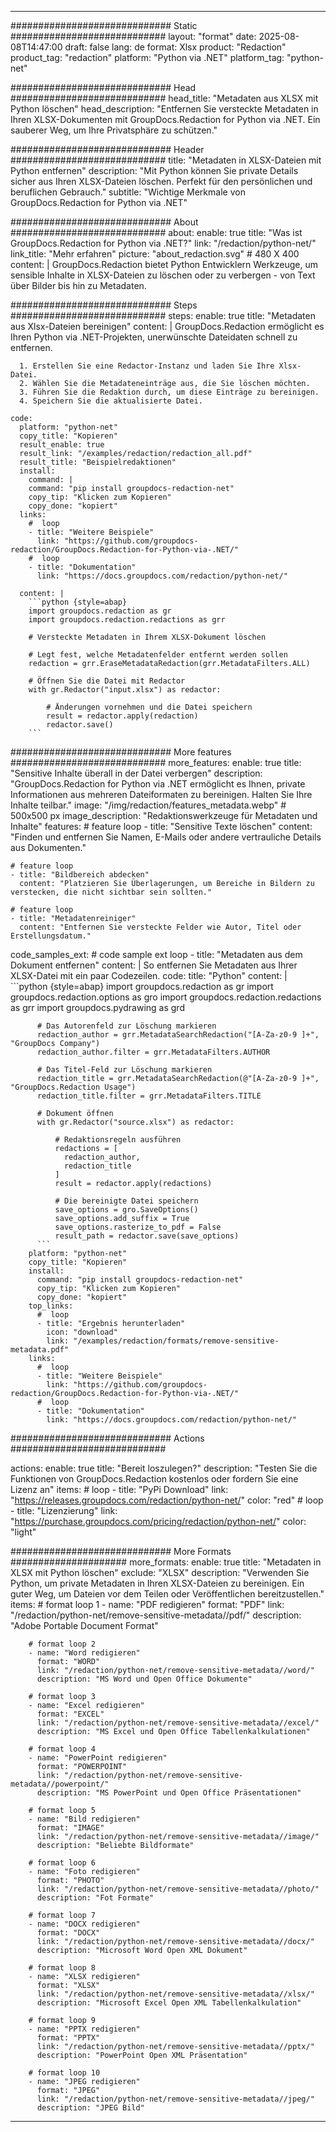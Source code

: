 
---
############################# Static ############################
layout: "format"
date:  2025-08-08T14:47:00
draft: false
lang: de
format: Xlsx
product: "Redaction"
product_tag: "redaction"
platform: "Python via .NET"
platform_tag: "python-net"

############################# Head ############################
head_title: "Metadaten aus XLSX mit Python löschen"
head_description: "Entfernen Sie versteckte Metadaten in Ihren XLSX-Dokumenten mit GroupDocs.Redaction for Python via .NET. Ein sauberer Weg, um Ihre Privatsphäre zu schützen."

############################# Header ############################
title: "Metadaten in XLSX-Dateien mit Python entfernen" 
description: "Mit Python können Sie private Details sicher aus Ihren XLSX-Dateien löschen. Perfekt für den persönlichen und beruflichen Gebrauch."
subtitle: "Wichtige Merkmale von GroupDocs.Redaction for Python via .NET" 

############################# About ############################
about:
    enable: true
    title: "Was ist GroupDocs.Redaction for Python via .NET?"
    link: "/redaction/python-net/"
    link_title: "Mehr erfahren"
    picture: "about_redaction.svg" # 480 X 400
    content: |
       GroupDocs.Redaction bietet Python Entwicklern Werkzeuge, um sensible Inhalte in XLSX-Dateien zu löschen oder zu verbergen - von Text über Bilder bis hin zu Metadaten.

############################# Steps ############################
steps:
    enable: true
    title: "Metadaten aus Xlsx-Dateien bereinigen"
    content: |
      GroupDocs.Redaction ermöglicht es Ihren Python via .NET-Projekten, unerwünschte Dateidaten schnell zu entfernen.
      
      1. Erstellen Sie eine Redactor-Instanz und laden Sie Ihre Xlsx-Datei.
      2. Wählen Sie die Metadateneinträge aus, die Sie löschen möchten.
      3. Führen Sie die Redaktion durch, um diese Einträge zu bereinigen.
      4. Speichern Sie die aktualisierte Datei.
   
    code:
      platform: "python-net"
      copy_title: "Kopieren"
      result_enable: true
      result_link: "/examples/redaction/redaction_all.pdf"
      result_title: "Beispielredaktionen"
      install:
        command: |
        command: "pip install groupdocs-redaction-net"
        copy_tip: "Klicken zum Kopieren"
        copy_done: "kopiert"
      links:
        #  loop
        - title: "Weitere Beispiele"
          link: "https://github.com/groupdocs-redaction/GroupDocs.Redaction-for-Python-via-.NET/"
        #  loop
        - title: "Dokumentation"
          link: "https://docs.groupdocs.com/redaction/python-net/"
          
      content: |
        ```python {style=abap}
        import groupdocs.redaction as gr
        import groupdocs.redaction.redactions as grr

        # Versteckte Metadaten in Ihrem XLSX-Dokument löschen

        # Legt fest, welche Metadatenfelder entfernt werden sollen
        redaction = grr.EraseMetadataRedaction(grr.MetadataFilters.ALL)

        # Öffnen Sie die Datei mit Redactor
        with gr.Redactor("input.xlsx") as redactor:

            # Änderungen vornehmen und die Datei speichern
            result = redactor.apply(redaction)
            redactor.save()
        ```            


############################# More features ############################
more_features:
  enable: true
  title: "Sensitive Inhalte überall in der Datei verbergen"
  description: "GroupDocs.Redaction for Python via .NET ermöglicht es Ihnen, private Informationen aus mehreren Dateiformaten zu bereinigen. Halten Sie Ihre Inhalte teilbar."
  image: "/img/redaction/features_metadata.webp" # 500x500 px
  image_description: "Redaktionswerkzeuge für Metadaten und Inhalte"
  features:
    # feature loop
    - title: "Sensitive Texte löschen"
      content: "Finden und entfernen Sie Namen, E-Mails oder andere vertrauliche Details aus Dokumenten."

    # feature loop
    - title: "Bildbereich abdecken"
      content: "Platzieren Sie Überlagerungen, um Bereiche in Bildern zu verstecken, die nicht sichtbar sein sollten."

    # feature loop
    - title: "Metadatenreiniger"
      content: "Entfernen Sie versteckte Felder wie Autor, Titel oder Erstellungsdatum."
      
  code_samples_ext:
    # code sample ext loop
    - title: "Metadaten aus dem Dokument entfernen"
      content: |
        So entfernen Sie Metadaten aus Ihrer XLSX-Datei mit ein paar Codezeilen.
      code:
        title: "Python"
        content: |
          ```python {style=abap}
          import groupdocs.redaction as gr
          import groupdocs.redaction.options as gro
          import groupdocs.redaction.redactions as grr
          import groupdocs.pydrawing as grd

          # Das Autorenfeld zur Löschung markieren
          redaction_author = grr.MetadataSearchRedaction("[A-Za-z0-9 ]+", "GroupDocs Company")
          redaction_author.filter = grr.MetadataFilters.AUTHOR

          # Das Titel-Feld zur Löschung markieren
          redaction_title = grr.MetadataSearchRedaction(@"[A-Za-z0-9 ]+", "GroupDocs.Redaction Usage")
          redaction_title.filter = grr.MetadataFilters.TITLE

          # Dokument öffnen
          with gr.Redactor("source.xlsx") as redactor:

              # Redaktionsregeln ausführen
              redactions = [
                redaction_author,
                redaction_title
              ]
              result = redactor.apply(redactions)

              # Die bereinigte Datei speichern
              save_options = gro.SaveOptions()
              save_options.add_suffix = True
              save_options.rasterize_to_pdf = False
              result_path = redactor.save(save_options)
          ```
        platform: "python-net"
        copy_title: "Kopieren"
        install:
          command: "pip install groupdocs-redaction-net"
          copy_tip: "Klicken zum Kopieren"
          copy_done: "kopiert"
        top_links:
          #  loop
          - title: "Ergebnis herunterladen"
            icon: "download"
            link: "/examples/redaction/formats/remove-sensitive-metadata.pdf"
        links:
          #  loop
          - title: "Weitere Beispiele"
            link: "https://github.com/groupdocs-redaction/GroupDocs.Redaction-for-Python-via-.NET/"
          #  loop
          - title: "Dokumentation"
            link: "https://docs.groupdocs.com/redaction/python-net/"


############################# Actions ############################

actions:
  enable: true
  title: "Bereit loszulegen?"
  description: "Testen Sie die Funktionen von GroupDocs.Redaction kostenlos oder fordern Sie eine Lizenz an"
  items:
    #  loop
    - title: "PyPi Download"
      link: "https://releases.groupdocs.com/redaction/python-net/"
      color: "red"
        #  loop
    - title: "Lizenzierung"
      link: "https://purchase.groupdocs.com/pricing/redaction/python-net/"
      color: "light"


############################# More Formats #####################
more_formats:
    enable: true
    title: "Metadaten in XLSX mit Python löschen"
    exclude: "XLSX"
    description: "Verwenden Sie Python, um private Metadaten in Ihren XLSX-Dateien zu bereinigen. Ein guter Weg, um Dateien vor dem Teilen oder Veröffentlichen bereitzustellen."
    items: 
        # format loop 1
        - name: "PDF redigieren"
          format: "PDF"
          link: "/redaction/python-net/remove-sensitive-metadata//pdf/"
          description: "Adobe Portable Document Format"

        # format loop 2
        - name: "Word redigieren"
          format: "WORD"
          link: "/redaction/python-net/remove-sensitive-metadata//word/"
          description: "MS Word und Open Office Dokumente"
          
        # format loop 3
        - name: "Excel redigieren"
          format: "EXCEL"
          link: "/redaction/python-net/remove-sensitive-metadata//excel/"
          description: "MS Excel und Open Office Tabellenkalkulationen"

        # format loop 4
        - name: "PowerPoint redigieren"
          format: "POWERPOINT"
          link: "/redaction/python-net/remove-sensitive-metadata//powerpoint/"
          description: "MS PowerPoint und Open Office Präsentationen"

        # format loop 5
        - name: "Bild redigieren"
          format: "IMAGE"
          link: "/redaction/python-net/remove-sensitive-metadata//image/"
          description: "Beliebte Bildformate"

        # format loop 6
        - name: "Foto redigieren"
          format: "PHOTO"
          link: "/redaction/python-net/remove-sensitive-metadata//photo/"
          description: "Fot Formate"

        # format loop 7
        - name: "DOCX redigieren"
          format: "DOCX"
          link: "/redaction/python-net/remove-sensitive-metadata//docx/"
          description: "Microsoft Word Open XML Dokument"
          
        # format loop 8
        - name: "XLSX redigieren"
          format: "XLSX"
          link: "/redaction/python-net/remove-sensitive-metadata//xlsx/"
          description: "Microsoft Excel Open XML Tabellenkalkulation"
          
        # format loop 9
        - name: "PPTX redigieren"
          format: "PPTX"
          link: "/redaction/python-net/remove-sensitive-metadata//pptx/"
          description: "PowerPoint Open XML Präsentation"

        # format loop 10
        - name: "JPEG redigieren"
          format: "JPEG"
          link: "/redaction/python-net/remove-sensitive-metadata//jpeg/"
          description: "JPEG Bild"


---